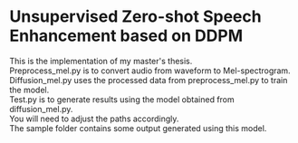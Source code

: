 # Unsupervised Zero-shot Speech Enhancement based on DDPM
 This is the implementation of my master's thesis.  
 Preprocess_mel.py is to convert audio from waveform to Mel-spectrogram.  
 Diffusion_mel.py uses the processed data from preprocess_mel.py to train the model.  
 Test.py is to generate results using the model obtained from diffusion_mel.py.  
 You will need to adjust the paths accordingly.  
 The sample folder contains some output generated using this model.

